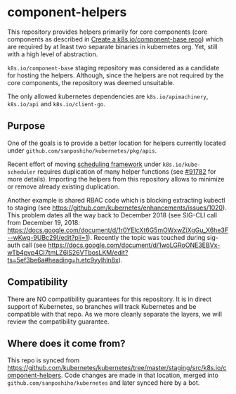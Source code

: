 # component-helpers

This repository provides helpers primarily for core components (core components as described in [Create a k8s.io/component-base repo](https://github.com/kubernetes/enhancements/blob/master/keps/sig-cluster-lifecycle/wgs/783-component-base/README.md#component-definition)) which are required by at least two separate binaries in kubernetes org.
Yet, still with a high level of abstraction.

`k8s.io/component-base` staging repository was considered as a candidate for hosting the helpers. Although, since the helpers are not required by the core components, the repository was deemed unsuitable.

The only allowed kubernetes dependencies are `k8s.io/apimachinery`, `k8s.io/api` and `k8s.io/client-go`.

## Purpose

One of the goals is to provide a better location for helpers currently located under `github.com/sanposhiho/kubernetes/pkg/apis`.

Recent effort of moving [scheduling
 framework](https://kubernetes.io/docs/concepts/scheduling-eviction/scheduling-framework/) under
`k8s.io/kube-scheduler` requires duplication of many helper functions
(see [#91782](https://github.com/kubernetes/kubernetes/issues/91782) for more details).
Importing the helpers from this repository allows to minimize or remove already existing duplication.

Another example is shared RBAC code which is blocking extracting kubectl to staging (see https://github.com/kubernetes/enhancements/issues/1020). This problem dates all the way back to December 2018 (see SIG-CLI call from December 19, 2018: https://docs.google.com/document/d/1r0YElcXt6G5mOWxwZiXgGu_X6he3F--wKwg-9UBc29I/edit?pli=1). Recently the topic was touched during sig-auth call (see https://docs.google.com/document/d/1woLGRoONE3EBVx-wTb4pvp4CI7tmLZ6lS26VTbosLKM/edit?ts=5ef3be6a#heading=h.etc9yylhln8x).

## Compatibility

There are NO compatibility guarantees for this repository. It is in direct support of Kubernetes, so branches will track Kubernetes and be compatible with that repo. As we more cleanly separate the layers, we will review the compatibility guarantee.

## Where does it come from?

This repo is synced from https://github.com/kubernetes/kubernetes/tree/master/staging/src/k8s.io/component-helpers.
Code changes are made in that location, merged into `github.com/sanposhiho/kubernetes` and later synced here by a bot.

